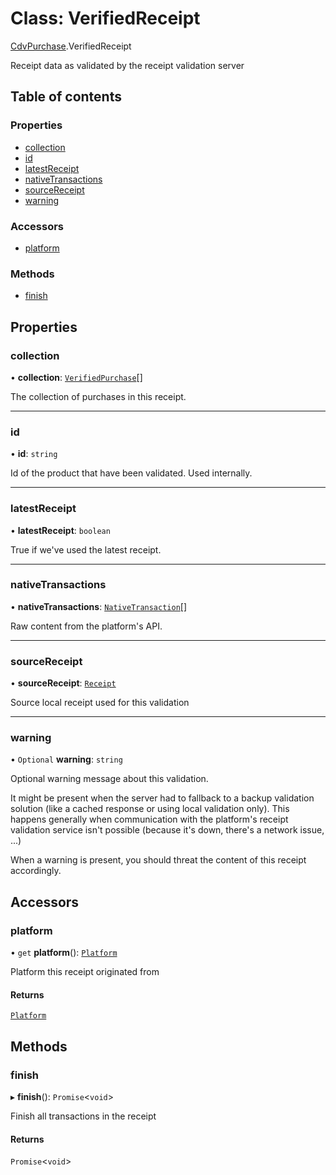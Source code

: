 # Class: VerifiedReceipt

[CdvPurchase](../modules/CdvPurchase.md).VerifiedReceipt

Receipt data as validated by the receipt validation server

## Table of contents

### Properties

- [collection](CdvPurchase.VerifiedReceipt.md#collection)
- [id](CdvPurchase.VerifiedReceipt.md#id)
- [latestReceipt](CdvPurchase.VerifiedReceipt.md#latestreceipt)
- [nativeTransactions](CdvPurchase.VerifiedReceipt.md#nativetransactions)
- [sourceReceipt](CdvPurchase.VerifiedReceipt.md#sourcereceipt)
- [warning](CdvPurchase.VerifiedReceipt.md#warning)

### Accessors

- [platform](CdvPurchase.VerifiedReceipt.md#platform)

### Methods

- [finish](CdvPurchase.VerifiedReceipt.md#finish)

## Properties

### collection

• **collection**: [`VerifiedPurchase`](../interfaces/CdvPurchase.VerifiedPurchase.md)[]

The collection of purchases in this receipt.

___

### id

• **id**: `string`

Id of the product that have been validated. Used internally.

___

### latestReceipt

• **latestReceipt**: `boolean`

True if we've used the latest receipt.

___

### nativeTransactions

• **nativeTransactions**: [`NativeTransaction`](../modules/CdvPurchase.Validator.Response.md#nativetransaction)[]

Raw content from the platform's API.

___

### sourceReceipt

• **sourceReceipt**: [`Receipt`](CdvPurchase.Receipt.md)

Source local receipt used for this validation

___

### warning

• `Optional` **warning**: `string`

Optional warning message about this validation.

It might be present when the server had to fallback to a backup validation solution (like a cached response or using local validation only).
This happens generally when communication with the platform's receipt validation service isn't possible (because it's down, there's a network issue, ...)

When a warning is present, you should threat the content of this receipt accordingly.

## Accessors

### platform

• `get` **platform**(): [`Platform`](../enums/CdvPurchase.Platform.md)

Platform this receipt originated from

#### Returns

[`Platform`](../enums/CdvPurchase.Platform.md)

## Methods

### finish

▸ **finish**(): `Promise`<`void`\>

Finish all transactions in the receipt

#### Returns

`Promise`<`void`\>
